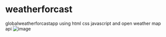 # weatherforcast
globalweatherforcastapp
using html css javascript and open weather map api
![image](https://user-images.githubusercontent.com/94439105/171650171-f50a2d78-1882-413a-8783-51e82d33e8d2.png)


